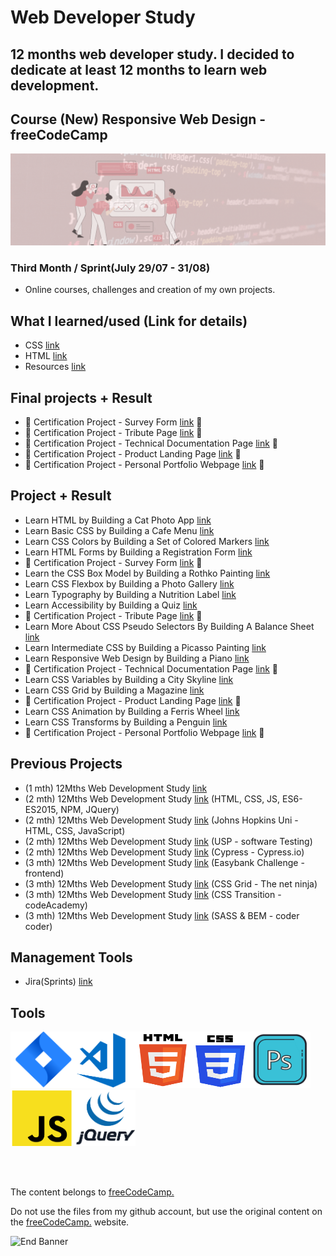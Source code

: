 # Web Developer Study
## 12 months web developer study. I decided to dedicate at least 12 months to learn web development.
## Course (New) Responsive Web Design - freeCodeCamp

![Begin Banner](/Documentation/top-1200x350.gif)

### Third Month / Sprint(July 29/07 - 31/08) 
* Online courses, challenges and creation of my own projects.

## What I learned/used (Link for details)
* CSS [link](https://github.com/pittyh6/freeCodeCamp-responsive_web_design-3-12Mths-WebDevStudy-2022-2023/blob/master/learnedCSS.md)
* HTML [link](https://github.com/pittyh6/freeCodeCamp-responsive_web_design-3-12Mths-WebDevStudy-2022-2023/blob/master/learnedHTML.md)
* Resources [link](https://github.com/pittyh6/freeCodeCamp-responsive_web_design-3-12Mths-WebDevStudy-2022-2023/blob/master/learnedResources.md)
<!-- 
* Projects [link](https://github.com/pittyh6/freeCodeCamp-responsive_web_design-3-12Mths-WebDevStudy-2022-2023)
* JavaScript [link](https://github.com/pittyh6/freeCodeCamp-responsive_web_design-3-12Mths-WebDevStudy-2022-2023/blob/master/learnedJAVASCRIPT.md)
* SASS [link](https://github.com/pittyh6/freeCodeCamp-responsive_web_design-3-12Mths-WebDevStudy-2022-2023/blob/master/learnedSASS.md)
-->

 ## Final projects + Result 
* 🎯 Certification Project - Survey Form [link](https://github.com/pittyh6/freeCodeCamp-responsive_web_design-3-12Mths-WebDevStudy-2022-2023/tree/master/survey_form) 🥇
* 🎯 Certification Project - Tribute Page [link](https://github.com/pittyh6/freeCodeCamp-responsive_web_design-3-12Mths-WebDevStudy-2022-2023/tree/master/tribute_page) 🥇
* 🎯 Certification Project - Technical Documentation Page [link](https://github.com/pittyh6/freeCodeCamp-responsive_web_design-3-12Mths-WebDevStudy-2022-2023/tree/master/technical_documentation_page) 🥇
* 🎯 Certification Project - Product Landing Page [link](https://github.com/pittyh6/freeCodeCamp-responsive_web_design-3-12Mths-WebDevStudy-2022-2023/tree/master/product_landing_page) 🥇
* 🎯 Certification Project - Personal Portfolio Webpage [link](https://github.com/pittyh6/freeCodeCamp-responsive_web_design-3-12Mths-WebDevStudy-2022-2023/tree/master/personal_portfolio_webpage) 🥇

 ## Project + Result 
* Learn HTML by Building a Cat Photo App [link](https://github.com/pittyh6/freeCodeCamp-responsive_web_design-3-12Mths-WebDevStudy-2022-2023/tree/master/learn_HTML_by_building_a_cat_photo_app)
* Learn Basic CSS by Building a Cafe Menu [link](https://github.com/pittyh6/freeCodeCamp-responsive_web_design-3-12Mths-WebDevStudy-2022-2023/tree/master/learn_basic_CSS_by_building_a_cafe_menu)
* Learn CSS Colors by Building a Set of Colored Markers [link](https://github.com/pittyh6/freeCodeCamp-responsive_web_design-3-12Mths-WebDevStudy-2022-2023/tree/master/learn_CSS_colors_by_building_a_set_of_colored_markers)
* Learn HTML Forms by Building a Registration Form [link](https://github.com/pittyh6/freeCodeCamp-responsive_web_design-3-12Mths-WebDevStudy-2022-2023/tree/master/learn_HTML_forms_by_building_a_registration_form)
* 🎯 Certification Project - Survey Form [link](https://github.com/pittyh6/freeCodeCamp-responsive_web_design-3-12Mths-WebDevStudy-2022-2023/tree/master/survey_form) 🥇
* Learn the CSS Box Model by Building a Rothko Painting [link](https://github.com/pittyh6/freeCodeCamp-responsive_web_design-3-12Mths-WebDevStudy-2022-2023/tree/master/learn_the_CSS_box_model_by_building_a_rothko_painting)
* Learn CSS Flexbox by Building a Photo Gallery [link](https://github.com/pittyh6/freeCodeCamp-responsive_web_design-3-12Mths-WebDevStudy-2022-2023/tree/master/learn_CSS_flexbox_by_building_a_photo_gallery)
* Learn Typography by Building a Nutrition Label [link](https://github.com/pittyh6/freeCodeCamp-responsive_web_design-3-12Mths-WebDevStudy-2022-2023/tree/master/learn_typography_by_building_a_nutrition_label)
* Learn Accessibility by Building a Quiz [link](https://github.com/pittyh6/freeCodeCamp-responsive_web_design-3-12Mths-WebDevStudy-2022-2023/tree/master/learn_accessibility_by_building_a_quiz)
* 🎯 Certification Project - Tribute Page [link](https://github.com/pittyh6/freeCodeCamp-responsive_web_design-3-12Mths-WebDevStudy-2022-2023/tree/master/tribute_page) 🥇
* Learn More About CSS Pseudo Selectors By Building A Balance Sheet [link](https://github.com/pittyh6/freeCodeCamp-responsive_web_design-3-12Mths-WebDevStudy-2022-2023/tree/master/learn_more_bout_CSS_pseudo_selectors_by_building_a_balance_sheet)
* Learn Intermediate CSS by Building a Picasso Painting [link](https://github.com/pittyh6/freeCodeCamp-responsive_web_design-3-12Mths-WebDevStudy-2022-2023/tree/master/learn_intermediate_CSS_by_building_a_picasso_painting)
* Learn Responsive Web Design by Building a Piano [link](https://github.com/pittyh6/freeCodeCamp-responsive_web_design-3-12Mths-WebDevStudy-2022-2023/tree/master/learn_responsive_web_design_by_building_a_piano)
* 🎯 Certification Project - Technical Documentation Page [link](https://github.com/pittyh6/freeCodeCamp-responsive_web_design-3-12Mths-WebDevStudy-2022-2023/tree/master/technical_documentation_page) 🥇
* Learn CSS Variables by Building a City Skyline [link](https://github.com/pittyh6/freeCodeCamp-responsive_web_design-3-12Mths-WebDevStudy-2022-2023/tree/master/learn_CSS_variables_by_building_a_city_skyline)
* Learn CSS Grid by Building a Magazine [link](https://github.com/pittyh6/freeCodeCamp-responsive_web_design-3-12Mths-WebDevStudy-2022-2023/tree/master/learn_CSS_grid_by_building_a_magazine)
* 🎯 Certification Project - Product Landing Page [link](https://github.com/pittyh6/freeCodeCamp-responsive_web_design-3-12Mths-WebDevStudy-2022-2023/tree/master/product_landing_page) 🥇
* Learn CSS Animation by Building a Ferris Wheel [link](https://github.com/pittyh6/freeCodeCamp-responsive_web_design-3-12Mths-WebDevStudy-2022-2023/tree/master/learn_CSS_animation_by_building_a_ferris_wheel)
* Learn CSS Transforms by Building a Penguin [link](https://github.com/pittyh6/freeCodeCamp-responsive_web_design-3-12Mths-WebDevStudy-2022-2023/tree/master/learn_CSS_transforms_by_building_a_penguin)
* 🎯 Certification Project - Personal Portfolio Webpage [link](https://github.com/pittyh6/freeCodeCamp-responsive_web_design-3-12Mths-WebDevStudy-2022-2023/tree/master/personal_portfolio_webpage) 🥇


## Previous Projects
* (1 mth) 12Mths Web Development Study [link](https://github.com/pittyh6/1-12Mths-WebDevelopmentStudy-2022-2023)
* (2 mth) 12Mths Web Development Study [link](https://github.com/pittyh6/2-12Mths-WebDevelopmentStudy-2022-2023) (HTML, CSS, JS, ES6-ES2015, NPM, JQuery)
* (2 mth) 12Mths Web Development Study [link](https://github.com/pittyh6/JohnsHopkinsUni_html-css-and-Javascript-for-Web-Developers_2-12Mths-WebDevStudy-2022-2023) (Johns Hopkins Uni - HTML, CSS, JavaScript)
* (2 mth) 12Mths Web Development Study [link](https://github.com/pittyh6/USP_Introduction-to-Software-Testing_12Mths-WebDevStudy-2022-2023) (USP - software Testing)
* (2 mth) 12Mths Web Development Study [link](https://github.com/pittyh6/cypressIo_Testing-yr-first-application-12Mths-WebDevStudy-2022-2023) (Cypress - Cypress.io)
* (3 mth) 12Mths Web Development Study [link](https://github.com/pittyh6/Easybank-Challenge_3-12Mths-WebDevStudy-2022-2023) (Easybank Challenge - frontend)
* (3 mth) 12Mths Web Development Study [link](https://github.com/pittyh6/grid-css_3-12Mths-WebDevStudy-2022-2023) (CSS Grid - The net ninja)
* (3 mth) 12Mths Web Development Study [link](https://github.com/pittyh6/CSS_transitions-3-12Mths-WebDevStudy-2022-2023) (CSS Transition - codeAcademy)
* (3 mth) 12Mths Web Development Study [link](https://github.com/pittyh6/Sass_BEM_Responsive-3-12Mths-WebDevStudy-2022-2023) (SASS & BEM - coder coder)


## Management Tools
* Jira(Sprints) [link](https://github.com/pittyh6/freeCodeCamp-responsive_web_design-3-12Mths-WebDevStudy-2022-2023/tree/master/Sprint)

## Tools
<img src= Documentation/jira.png  height="90" width="100" ><img src= Documentation/vscode.png  height="90" width="100"><img src= Documentation/html.png  height="90" width="90"><img src= Documentation/css.png  height="90" width="90"><img src= Documentation/photoshop.png  height="90" width="100"><img src= Documentation/js.png  height="90" width="100"><img src= Documentation/jquery.png  height="90" width="100">


<br>
<br>

<p>The content belongs to <a href="https://www.freecodecamp.org/learn" target="_blank">freeCodeCamp.</a> </p>
<p>Do not use the files from my github account, but use the original content on the <a href="https://www.freecodecamp.org/learn" target="_blank">freeCodeCamp.</a> website.</p>

![End Banner](/Documentation/botton-1200x350.gif)
